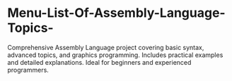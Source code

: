 # Menu-List-Of-Assembly-Language-Topics-
Comprehensive Assembly Language project covering basic syntax, advanced topics, and graphics programming. Includes practical examples and detailed explanations. Ideal for beginners and experienced programmers.
